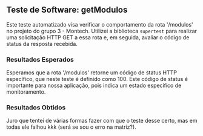 ## Teste de Software: getModulos

Este teste automatizado visa verificar o comportamento da rota '/modulos' no projeto do grupo 3 - Montech. Utilizei a biblioteca `supertest` para realizar uma solicitação HTTP GET a essa rota e, em seguida, avaliar o código de status da resposta recebida.

### Resultados Esperados

Esperamos que a rota '/modulos' retorne um código de status HTTP específico, que neste teste é definido como 100. Este código de status é importante para nossa aplicação, pois indica um estado específico de monitoramento.

### Resultados Obtidos

Juro que tentei de várias formas fazer com que o teste desse certo, mas em todas ele falhou kkk (será se sou o erro na matriz?). 


